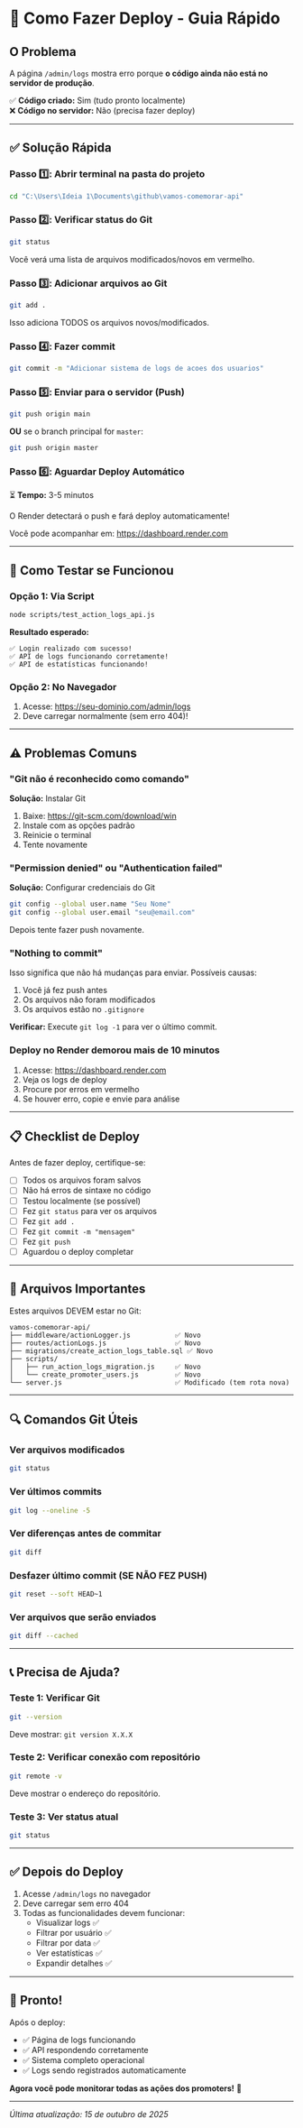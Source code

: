 # 🚀 Como Fazer Deploy - Guia Rápido

## O Problema

A página `/admin/logs` mostra erro porque **o código ainda não está no servidor de produção**.

✅ **Código criado:** Sim (tudo pronto localmente)  
❌ **Código no servidor:** Não (precisa fazer deploy)

---

## ✅ Solução Rápida

### Passo 1️⃣: Abrir terminal na pasta do projeto

```bash
cd "C:\Users\Ideia 1\Documents\github\vamos-comemorar-api"
```

### Passo 2️⃣: Verificar status do Git

```bash
git status
```

Você verá uma lista de arquivos modificados/novos em vermelho.

### Passo 3️⃣: Adicionar arquivos ao Git

```bash
git add .
```

Isso adiciona TODOS os arquivos novos/modificados.

### Passo 4️⃣: Fazer commit

```bash
git commit -m "Adicionar sistema de logs de acoes dos usuarios"
```

### Passo 5️⃣: Enviar para o servidor (Push)

```bash
git push origin main
```

**OU** se o branch principal for `master`:

```bash
git push origin master
```

### Passo 6️⃣: Aguardar Deploy Automático

⏳ **Tempo:** 3-5 minutos

O Render detectará o push e fará deploy automaticamente!

Você pode acompanhar em: https://dashboard.render.com

---

## 🧪 Como Testar se Funcionou

### Opção 1: Via Script
```bash
node scripts/test_action_logs_api.js
```

**Resultado esperado:**
```
✅ Login realizado com sucesso!
✅ API de logs funcionando corretamente!
✅ API de estatísticas funcionando!
```

### Opção 2: No Navegador

1. Acesse: https://seu-dominio.com/admin/logs
2. Deve carregar normalmente (sem erro 404)!

---

## ⚠️ Problemas Comuns

### "Git não é reconhecido como comando"

**Solução:** Instalar Git
1. Baixe: https://git-scm.com/download/win
2. Instale com as opções padrão
3. Reinicie o terminal
4. Tente novamente

### "Permission denied" ou "Authentication failed"

**Solução:** Configurar credenciais do Git
```bash
git config --global user.name "Seu Nome"
git config --global user.email "seu@email.com"
```

Depois tente fazer push novamente.

### "Nothing to commit"

Isso significa que não há mudanças para enviar. Possíveis causas:
1. Você já fez push antes
2. Os arquivos não foram modificados
3. Os arquivos estão no `.gitignore`

**Verificar:** Execute `git log -1` para ver o último commit.

### Deploy no Render demorou mais de 10 minutos

1. Acesse: https://dashboard.render.com
2. Veja os logs de deploy
3. Procure por erros em vermelho
4. Se houver erro, copie e envie para análise

---

## 📋 Checklist de Deploy

Antes de fazer deploy, certifique-se:

- [ ] Todos os arquivos foram salvos
- [ ] Não há erros de sintaxe no código
- [ ] Testou localmente (se possível)
- [ ] Fez `git status` para ver os arquivos
- [ ] Fez `git add .`
- [ ] Fez `git commit -m "mensagem"`
- [ ] Fez `git push`
- [ ] Aguardou o deploy completar

---

## 🎯 Arquivos Importantes

Estes arquivos DEVEM estar no Git:

```
vamos-comemorar-api/
├── middleware/actionLogger.js           ✅ Novo
├── routes/actionLogs.js                 ✅ Novo
├── migrations/create_action_logs_table.sql ✅ Novo
├── scripts/
│   ├── run_action_logs_migration.js     ✅ Novo
│   └── create_promoter_users.js         ✅ Novo
└── server.js                            ✅ Modificado (tem rota nova)
```

---

## 🔍 Comandos Git Úteis

### Ver arquivos modificados
```bash
git status
```

### Ver últimos commits
```bash
git log --oneline -5
```

### Ver diferenças antes de commitar
```bash
git diff
```

### Desfazer último commit (SE NÃO FEZ PUSH)
```bash
git reset --soft HEAD~1
```

### Ver arquivos que serão enviados
```bash
git diff --cached
```

---

## 📞 Precisa de Ajuda?

### Teste 1: Verificar Git
```bash
git --version
```
Deve mostrar: `git version X.X.X`

### Teste 2: Verificar conexão com repositório
```bash
git remote -v
```
Deve mostrar o endereço do repositório.

### Teste 3: Ver status atual
```bash
git status
```

---

## ✅ Depois do Deploy

1. Acesse `/admin/logs` no navegador
2. Deve carregar sem erro 404
3. Todas as funcionalidades devem funcionar:
   - Visualizar logs ✅
   - Filtrar por usuário ✅
   - Filtrar por data ✅
   - Ver estatísticas ✅
   - Expandir detalhes ✅

---

## 🎉 Pronto!

Após o deploy:
- ✅ Página de logs funcionando
- ✅ API respondendo corretamente
- ✅ Sistema completo operacional
- ✅ Logs sendo registrados automaticamente

**Agora você pode monitorar todas as ações dos promoters!** 🎊

---

*Última atualização: 15 de outubro de 2025*



